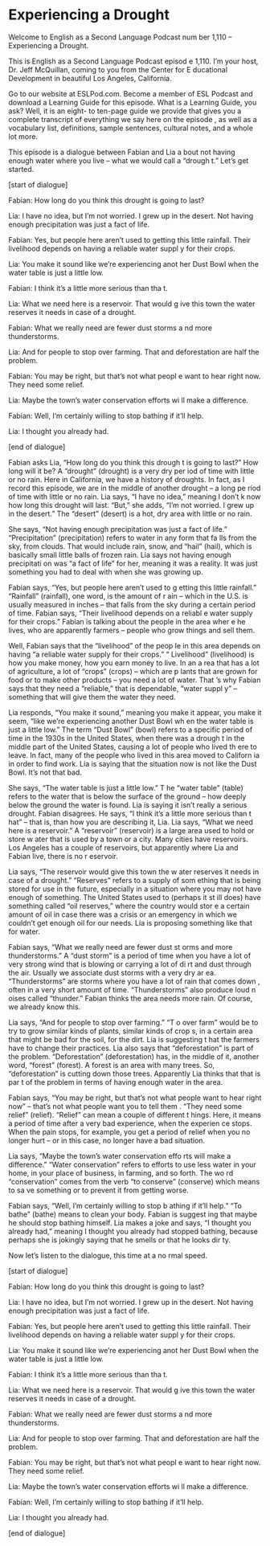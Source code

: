 # Experiencing a Drought

Welcome to English as a Second Language Podcast num ber 1,110 – Experiencing a Drought.

This is English as a Second Language Podcast episod e 1,110. I’m your host, Dr. Jeff McQuillan, coming to you from the Center for E ducational Development in beautiful Los Angeles, California.

Go to our website at ESLPod.com. Become a member of  ESL Podcast and download a Learning Guide for this episode. What is  a Learning Guide, you ask? Well, it is an eight- to ten-page guide we provide that gives you a complete transcript of everything we say here on the episode , as well as a vocabulary list, definitions, sample sentences, cultural notes, and a whole lot more.

This episode is a dialogue between Fabian and Lia a bout not having enough water where you live – what we would call a “drough t.” Let’s get started.

[start of dialogue]

Fabian: How long do you think this drought is going  to last?

Lia: I have no idea, but I’m not worried. I grew up  in the desert. Not having enough precipitation was just a fact of life.

Fabian: Yes, but people here aren’t used to getting  this little rainfall. Their livelihood depends on having a reliable water suppl y for their crops.

Lia: You make it sound like we’re experiencing anot her Dust Bowl when the water table is just a little low.

Fabian: I think it’s a little more serious than tha t.

Lia: What we need here is a reservoir. That would g ive this town the water reserves it needs in case of a drought.

Fabian: What we really need are fewer dust storms a nd more thunderstorms.

Lia: And for people to stop over farming. That and deforestation are half the problem.

Fabian: You may be right, but that’s not what peopl e want to hear right now. They need some relief.

Lia: Maybe the town’s water conservation efforts wi ll make a difference.

Fabian: Well, I’m certainly willing to stop bathing  if it’ll help.

Lia: I thought you already had.

[end of dialogue]

Fabian asks Lia, “How long do you think this drough t is going to last?” How long will it be? A “drought” (drought) is a very dry per iod of time with little or no rain. Here in California, we have a history of droughts. In fact, as I record this episode, we are in the middle of another drought – a long pe riod of time with little or no rain. Lia says, “I have no idea,” meaning I don’t k now how long this drought will last. “But,” she adds, “I’m not worried. I grew up in the desert.” The “desert” (desert) is a hot, dry area with little or no rain.

She says, “Not having enough precipitation was just  a fact of life.” “Precipitation” (precipitation) refers to water in any form that fa lls from the sky, from clouds. That would include rain, snow, and “hail” (hail), which is basically small little balls of frozen rain. Lia says not having enough precipitati on was “a fact of life” for her, meaning it was a reality. It was just something you  had to deal with when she was growing up.

Fabian says, “Yes, but people here aren’t used to g etting this little rainfall.” “Rainfall” (rainfall), one word, is the amount of r ain – which in the U.S. is usually measured in inches – that falls from the sky during  a certain period of time. Fabian says, “Their livelihood depends on a reliabl e water supply for their crops.” Fabian is talking about the people in the area wher e he lives, who are apparently farmers – people who grow things and sell them.

Well, Fabian says that the “livelihood” of the peop le in this area depends on having “a reliable water supply for their crops.” “ Livelihood” (livelihood) is how you make money, how you earn money to live. In an a rea that has a lot of agriculture, a lot of “crops” (crops) – which are p lants that are grown for food or to make other products – you need a lot of water. That ’s why Fabian says that they need a “reliable,” that is dependable, “water suppl y” – something that will give them the water they need.

Lia responds, “You make it sound,” meaning you make  it appear, you make it seem, “like we’re experiencing another Dust Bowl wh en the water table is just a little low.” The term “Dust Bowl” (bowl) refers to a specific period of time in the 1930s in the United States, when there was a drough t in the middle part of the United States, causing a lot of people who lived th ere to leave. In fact, many of the people who lived in this area moved to Californ ia in order to find work. Lia is saying that the situation now is not like the Dust Bowl. It’s not that bad.

She says, “The water table is just a little low.” T he “water table” (table) refers to the water that is below the surface of the ground –  how deeply below the ground the water is found. Lia is saying it isn’t really a  serious drought. Fabian disagrees. He says, “I think it’s a little more serious than t hat” – that is, than how you are describing it, Lia. Lia says, “What we need here is  a reservoir.” A “reservoir” (reservoir) is a large area used to hold or store w ater that is used by a town or a city. Many cities have reservoirs. Los Angeles has a couple of reservoirs, but apparently where Lia and Fabian live, there is no r eservoir.

Lia says, “The reservoir would give this town the w ater reserves it needs in case of a drought.” “Reserves” refers to a supply of som ething that is being stored for use in the future, especially in a situation where you may not have enough of something. The United States used to (perhaps it st ill does) have something called “oil reserves,” where the country would stor e a certain amount of oil in case there was a crisis or an emergency in which we  couldn’t get enough oil for our needs. Lia is proposing something like that for  water.

Fabian says, “What we really need are fewer dust st orms and more thunderstorms.” A “dust storm” is a period of time when you have a lot of very strong wind that is blowing or carrying a lot of di rt and dust through the air. Usually we associate dust storms with a very dry ar ea. “Thunderstorms” are storms where you have a lot of rain that comes down , often in a very short amount of time. “Thunderstorms” also produce loud n oises called “thunder.” Fabian thinks the area needs more rain. Of course, we already know this.

Lia says, “And for people to stop over farming.” “T o over farm” would be to try to grow similar kinds of plants, similar kinds of crop s, in a certain area that might be bad for the soil, for the dirt. Lia is suggesting t hat the farmers have to change their practices. Lia also says that “deforestation”  is part of the problem. “Deforestation” (deforestation) has, in the middle of it, another word, “forest” (forest). A forest is an area with many trees. So, “deforestation” is cutting down those trees. Apparently Lia thinks that that is par t of the problem in terms of having enough water in the area.

Fabian says, “You may be right, but that’s not what  people want to hear right now” – that’s not what people want you to tell them . “They need some relief” (relief). “Relief” can mean a couple of different t hings. Here, it means a period of time after a very bad experience, when the experien ce stops. When the pain stops, for example, you get a period of relief when  you no longer hurt – or in this case, no longer have a bad situation.

Lia says, “Maybe the town’s water conservation effo rts will make a difference.” “Water conservation” refers to efforts to use less water in your home, in your place of business, in farming, and so forth. The wo rd “conservation” comes from the verb “to conserve” (conserve) which means to sa ve something or to prevent it from getting worse.

Fabian says, “Well, I’m certainly willing to stop b athing if it’ll help.” “To bathe” (bathe) means to clean your body. Fabian is suggest ing that maybe he should stop bathing himself. Lia makes a joke and says, “I  thought you already had,” meaning I thought you already had stopped bathing, because perhaps she is jokingly saying that he smells or that he looks dir ty.

Now let’s listen to the dialogue, this time at a no rmal speed.

[start of dialogue]

Fabian: How long do you think this drought is going  to last?

Lia: I have no idea, but I’m not worried. I grew up  in the desert. Not having enough precipitation was just a fact of life.

Fabian: Yes, but people here aren’t used to getting  this little rainfall. Their livelihood depends on having a reliable water suppl y for their crops.

Lia: You make it sound like we’re experiencing anot her Dust Bowl when the water table is just a little low.

Fabian: I think it’s a little more serious than tha t.

Lia: What we need here is a reservoir. That would g ive this town the water reserves it needs in case of a drought.

Fabian: What we really need are fewer dust storms a nd more thunderstorms.

Lia: And for people to stop over farming. That and deforestation are half the problem.

Fabian: You may be right, but that’s not what peopl e want to hear right now. They need some relief.

Lia: Maybe the town’s water conservation efforts wi ll make a difference.

Fabian: Well, I’m certainly willing to stop bathing  if it’ll help.

Lia: I thought you already had.

[end of dialogue]





